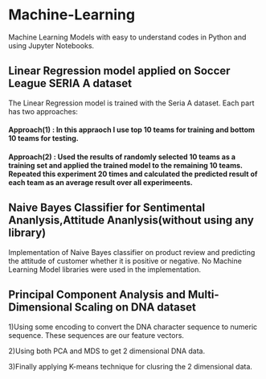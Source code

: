 # Machine-Learning
Machine Learning Models with easy to understand codes in Python and using Jupyter Notebooks.

## Linear Regression model applied on Soccer League SERIA A dataset
The Linear Regression model is trained with the Seria A dataset.
Each part has two approaches: 
#### Approach(1) : In this appraoch I use top 10 teams for training and bottom 10 teams for testing.
#### Approach(2) : Used the results of randomly selected 10 teams as a training set and applied the trained model to the remaining 10 teams. Repeated this experiment 20 times and calculated the predicted result of each team as an average result over all experimeents.

## Naive Bayes Classifier for Sentimental Ananlysis,Attitude Ananlysis(without using any library)
Implementation of Naive Bayes classifier on product review and predicting the attitude of customer whether it is positive or negative.
No Machine Learning Model libraries were used in the implementation.

## Principal Component Analysis and Multi-Dimensional Scaling on DNA dataset
1)Using some encoding to convert the DNA character sequence to numeric sequence. These sequences are our feature vectors.

2)Using both PCA and MDS to get 2 dimensional DNA data.

3)Finally applying K-means technique for clusring the 2 dimensional data.

